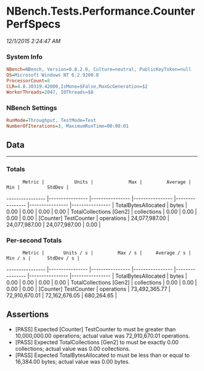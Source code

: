 ﻿# NBench.Tests.Performance.CounterPerfSpecs
_12/1/2015 2:24:47 AM_
### System Info
```ini
NBench=NBench, Version=0.0.2.0, Culture=neutral, PublicKeyToken=null
OS=Microsoft Windows NT 6.2.9200.0
ProcessorCount=8
CLR=4.0.30319.42000,IsMono=$False,MaxGcGeneration=$2
WorkerThreads=2047, IOThreads=$8
```

### NBench Settings
```ini
RunMode=Throughput, TestMode=Test
NumberOfIterations=3, MaximumRunTime=00:00:01
```

## Data
-------------------

### Totals
          Metric |           Units |             Max |         Average |             Min |          StdDev |
---------------- |---------------- |---------------- |---------------- |---------------- |---------------- |---------------- |
TotalBytesAllocated |           bytes |            0.00 |            0.00 |            0.00 |            0.00 |
TotalCollections [Gen2] |     collections |            0.00 |            0.00 |            0.00 |            0.00 |
[Counter] TestCounter |      operations |   24,077,987.00 |   24,077,987.00 |   24,077,987.00 |            0.00 |

### Per-second Totals
          Metric |       Units / s |         Max / s |     Average / s |         Min / s |      StdDev / s |
---------------- |---------------- |---------------- |---------------- |---------------- |---------------- |---------------- |
TotalBytesAllocated |           bytes |            0.00 |            0.00 |            0.00 |            0.00 |
TotalCollections [Gen2] |     collections |            0.00 |            0.00 |            0.00 |            0.00 |
[Counter] TestCounter |      operations |   73,492,365.77 |   72,910,670.01 |   72,162,676.05 |      680,264.65 |

## Assertions

* [PASS] Expected [Counter] TestCounter to must be greater than 10,000,000.00 operations; actual value was 72,910,670.01 operations.
* [PASS] Expected TotalCollections [Gen2] to must be exactly 0.00 collections; actual value was 0.00 collections.
* [PASS] Expected TotalBytesAllocated to must be less than or equal to 16,384.00 bytes; actual value was 0.00 bytes.

